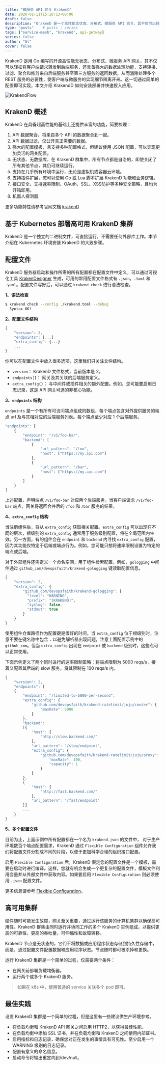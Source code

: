 ```yaml
---
title: "微服务 API 网关 KrakenD"
date: 2020-01-11T15:28:13+08:00
draft: false
description: "KrakenD 是一个高性能无状态、分布式、微服务 API 网关，其不仅可以轻松将客户端请求转发到后端服务，还具备强大的数据处理功能，支持转换、聚合和修剪来自后端服务甚至第三方服务的返回数据，从而消除处理多个 REST 服务的必要性，使客户端与微服务的实现细节隔离开来。这一切通过简单的配置即可实现，本文介绍 KrakendD 如何安装部署并快速投入应用。"
type: "posts"    # posts | series
tags: ["service-mesh", "krakend", api-getway]
series: false
author: "Gl"
cover: false
---
```


KrakenD 是用 Go 编写的开源高性能无状态、分布式、微服务 API 网关，其不仅可以轻松将客户端请求转发到后端服务，还具备强大的数据处理功能，支持转换、过滤、聚合和修剪来自后端服务甚至第三方服务的返回数据，从而消除处理多个 REST 服务的必要性，使客户端与微服务的实现细节隔离开来。这一切通过简单的配置即可实现，本文介绍 KrakendD 如何安装部署并快速投入应用。

![KrakendFlow](../microservice-api-gateway-kraken.files/KrakendFlow.png)

## KrakenD 概述

KrakenD 在具备超高性能的基础上还提供丰富的功能，简要梳理：

1. API 数据聚合，将来自多个 API 的数据聚合到一起。
1. API 数据过滤，仅公开真正需要的数据。
1. 强大的配置模板，且支持多种配置格式，但建议使用 JSON 配置，可以实现更加灵活的网关配置。
1. 无状态、无数据库，在 KrakenD 群集中，所有节点都是自治的，即使关闭了所有其他节点，其仍可继续运行。
1. 支持在几乎所有环境中运行，无论是虚拟机或容器云环境。
1. 支持插件扩展，您可以使用 Go 或 Lua 脚本扩展 KrakenD 功能和业务逻辑。
1. 接口安全，支持速率限制、OAuth、SSL、XSS防护等多种安全策略，且均为开箱即用。
1. 机器人探测器

更多功能特性请参考官网文档 [krakenD](https://www.krakend.io/)

## 基于 Kubernetes 部署高可用 KrakenD 集群

KrakenD 是一个独立的二进制文件，可直接运行，不需要任何外部库工作。本节介绍在 Kubernetes 环境安装 KrakenD 的大致步骤。

## 配置文件

KrakenD 服务器启动和操作所需的所有配置都在配置文件中定义，可以通过可视化工具 [KrakenDesigner](https://designer.krakend.io/) 生成，可用的常用配置文件格式有 `.json`，`.toml` 和 `.yaml`。配置文件写好后，可以通过 `krakend check` 进行语法检查。

**1、语法检查**

```bash
$ krakend check --config ./krakend.toml --debug 
  Syntax OK! 
```

**2、配置文件结构**

```javascript
{
    "version": 2,
    "endpoints": [...]
    "extra_config": {...}
    ...
}
```

你可以在配置文件中放入很多选项，这里我们只关注文件结构。

- `version`： KrakenD 文件格式，当前版本是 2。
- `endpoints[]`： 网关及其关联的后端服务定义。
- `extra_config{}`： 与中间件或插件相关的额外配置。例如，您可能要启用日志记录，这是 API 网关可选的非核心功能。

**3、`endpoints` 结构**

`endpoints` 是一个有所有可访问端点组成的数组，每个端点包含对外提供服务的端点 url 及与其相对应的后端服务列表。每个端点至少对应 1 个后端服务。

```javascript
"endpoints": [
    {
        "endpoint": "/v1/foo-bar",
        "backend": [
            {
                "url_pattern": "/foo",
                "host": ["https://my.api.com"]
            },
            {
                "url_pattern": "/bar",
                "host": ["https://my.api.com"]
            }
        ]
    }
]
```

上述配置，声明端点 `/v1/foo-bar` 对应两个后端服务，当客户端请求 `/v1/foo-bar` 端点，网关将返回合并后的 `/foo` 和 `/bar` 服务的结果。

**4、`extra_config` 结构**

当注册组件后，将从 `extra_config` 获取相关配置。`extra_config` 可以出现在不同的层次，根级别的 `extra_config` 通常用于服务级别配置，将在全局范围内生效。另一方面，有的组件会在 `endpoint` 和 `backend` 内寻找 `extra_config` 配置，因为其功能仅特定于后端或端点行为。例如，您可能只想将速率限制设置为特定的端点或后端。

对于外部组件还需定义一个命名空间，用于组件检索配置。例如，`gologging` 中间件通过 `github_com/devopsfaith/krakend-gologging` 键读取配置信息。

```js
{
    "version": 2,
    "extra_config": {
        "github_com/devopsfaith/krakend-gologging": {
          "level": "WARNING",
          "prefix": "[KRAKEND]",
          "syslog": false,
          "stdout": true
        }
    }
}
```

使用组件仓库路径作为配置键是很好的时间，当 `extra_config` 位于根级别时，注意不要在键名称中包含 `.` 以避免解析器出现问题，注意上面配置示例中的 `github_com`。但当 `extra_config` 出现在 `endpoint` 或 `backend` 级别时，这些点可以正常使用。

下面示例定义了两个同时进行的速率限制策略：将端点限制为 5000 reqs/s，接着又配置其后端的 slow 服务，将其限制在 100 reqs/s 内。

```js
{
    "version": 2,
    "endpoints": [
    {
        "endpoint": "/limited-to-5000-per-second",
        "extra_config": {
            "github.com/devopsfaith/krakend-ratelimit/juju/router": {
                "maxRate": 5000
            }
        },
        "backend":
        [{
            "host": [
                "http://slow.backend.com/"
            ],
            "url_pattern": "/slow/endpoint",
            "extra_config": {
                "github.com/devopsfaith/krakend-ratelimit/juju/proxy": {
                    "maxRate": 100,
                    "capacity": 1
                }
            }
        },
        {
            "host": [
                "http://fast.backend.com/"
            ],
            "url_pattern": "/fast/endpoint"
        }]
        ...
    }
}
```

**5、多个配置文件**

目前为止，上面示例中所有配置都在一个名为 `krakend.json` 的文件中， 对于生产环境数百个端点配置需求，KrakenD 通过 `Flexible Configuration` 组件允许我们将配置文件分割成不同的片段，以便于更加科学合理的组织接口配置。

启用 `Flexible Configuration` 后，KrakenD 假定您的配置文件是一个模板，需要在启动时进行编译。这样，您就有机会生成一个更复杂的配置文件，模板文件利用变量并从外部文件中获取内容。如果要启用 `Flexible Configuration` 则必须使用 `.json` 配置文件。

更多信息请参考 [Flexible Configuration](https://www.krakend.io/docs/configuration/flexible-config/)。

## 高可用集群

硬件随时可能发生故障，网关至关重要，通过运行该服务的计算机集群以确保高可用性。KrakenD 群集由同时运行并协同工作的多个 KrakenD 实例组成，以提供更高的可靠性，更高的吞吐量，可伸缩性和故障转移。

KrakenD 节点是无状态的，它们不将数据或应用程序状态存储到持久性存储中，而是，通过配置文件配置数据和应用程序状态。节点随时都可被杀掉和更换。

运行 KrakenD 集群是一个简单的过程，仅需要两个条件：

- 在网关前部署负载均衡器。
- 运行两个或多个 KrakenD 服务。

> 如果在 k8s 中，使用普通的 service 关联多个 pod 即可。

## 最佳实践

设置 KrakenD 集群是一个简单的过程，但是这里有一些建议供生产环境参考。

- 在负载均衡和 KrakenD API 网关之间启用 HTTP2，以获得最佳性能。
- 在负载均衡中添加 SSL 证书，并在负载均衡和 KrakenD 之间使用内部证书。
- 启用指标和日志记录，确保您对正在发生的事情具有可见性。至少启用一个 WARNING 级别的日志记录。
- 配置有意义的命名信息。
- 启动命令将输出重定向到/dev/null。
